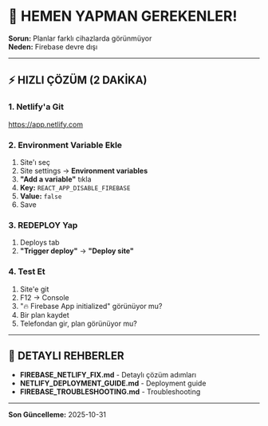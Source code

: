# 🚨 HEMEN YAPMAN GEREKENLER!

**Sorun:** Planlar farklı cihazlarda görünmüyor  
**Neden:** Firebase devre dışı

---

## ⚡ HIZLI ÇÖZÜM (2 DAKİKA)

### **1. Netlify'a Git**
https://app.netlify.com

### **2. Environment Variable Ekle**
1. Site'ı seç
2. Site settings → **Environment variables**
3. **"Add a variable"** tıkla
4. **Key:** `REACT_APP_DISABLE_FIREBASE`
5. **Value:** `false`
6. Save

### **3. REDEPLOY Yap**
1. Deploys tab
2. **"Trigger deploy"** → **"Deploy site"**

### **4. Test Et**
1. Site'e git
2. F12 → Console
3. "🔥 Firebase App initialized" görünüyor mu?
4. Bir plan kaydet
5. Telefondan gir, plan görünüyor mu?

---

## 📄 DETAYLI REHBERLER

- **FIREBASE_NETLIFY_FIX.md** - Detaylı çözüm adımları
- **NETLIFY_DEPLOYMENT_GUIDE.md** - Deployment guide
- **FIREBASE_TROUBLESHOOTING.md** - Troubleshooting

---

**Son Güncelleme:** 2025-10-31

